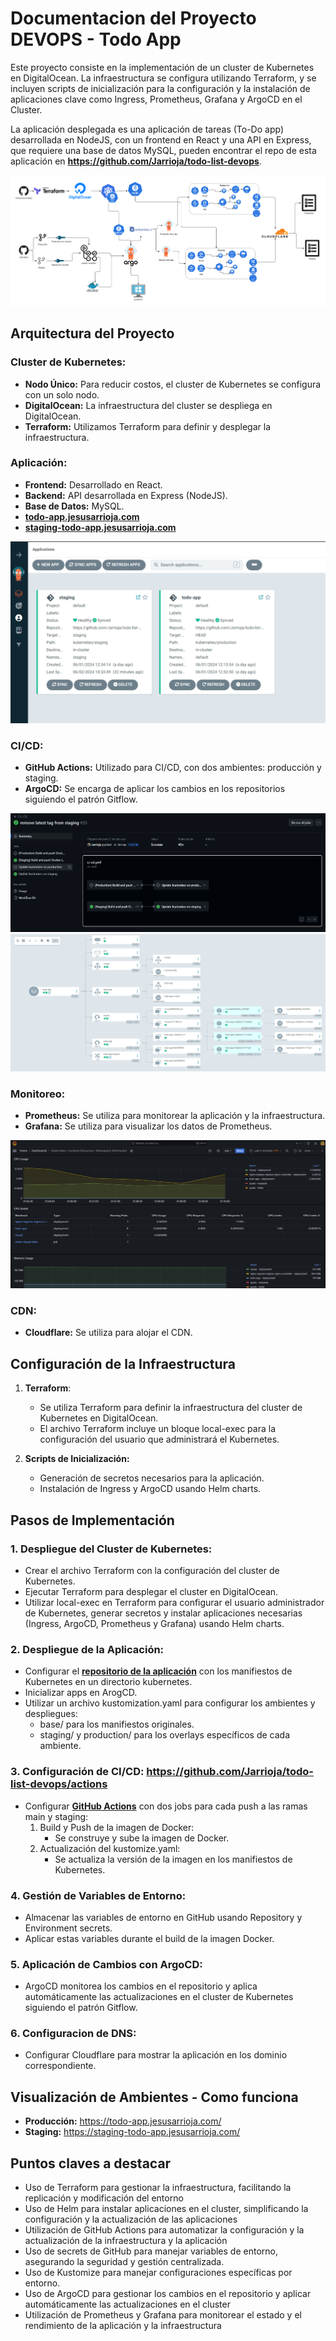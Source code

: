 # Documentacion del Proyecto DEVOPS - Todo App
Este proyecto consiste en la implementación de un cluster de Kubernetes en DigitalOcean. La infraestructura se configura utilizando Terraform, y se incluyen scripts de inicialización para la configuración y la instalación de aplicaciones clave como Ingress, Prometheus, Grafana y ArgoCD en el Cluster. 

La aplicación desplegada es una aplicación de tareas (To-Do app) desarrollada en NodeJS, con un frontend en React y una API en Express, que requiere una base de datos MySQL, pueden encontrar el repo de esta aplicación en **https://github.com/Jarrioja/todo-list-devops**.

![alt text](images/devops.drawio.png)

## Arquitectura del Proyecto
### Cluster de Kubernetes:
* **Nodo Único:** Para reducir costos, el cluster de Kubernetes se configura con un solo nodo.
* **DigitalOcean:** La infraestructura del cluster se despliega en DigitalOcean.
* **Terraform:** Utilizamos Terraform para definir y desplegar la infraestructura.

### Aplicación:
* **Frontend:** Desarrollado en React.
* **Backend:** API desarrollada en Express (NodeJS).
* **Base de Datos:** MySQL.
* **[todo-app.jesusarrioja.com](https://todo-app.jesusarrioja.com/)**
* **[staging-todo-app.jesusarrioja.com](https://staging-todo-app.jesusarrioja.com/)**

![alt text](images/argocd.png)

### CI/CD:
* **GitHub Actions:** Utilizado para CI/CD, con dos ambientes: producción y staging.
* **ArgoCD:** Se encarga de aplicar los cambios en los repositorios siguiendo el patrón Gitflow.

![alt text](images/ci-cd.png)
![alt text](images/todo-app.png)

### Monitoreo:
* **Prometheus:** Se utiliza para monitorear la aplicación y la infraestructura.
* **Grafana:** Se utiliza para visualizar los datos de Prometheus.

![alt text](images/grafana-dashboard.png)

### CDN:
* **Cloudflare:** Se utiliza para alojar el CDN.

## Configuración de la Infraestructura
1. **Terraform**: 
    * Se utiliza Terraform para definir la infraestructura del cluster de Kubernetes en DigitalOcean.
    * El archivo Terraform incluye un bloque local-exec para la configuración del usuario que administrará el Kubernetes.

2. **Scripts de Inicialización:**
    * Generación de secretos necesarios para la aplicación.
    * Instalación de Ingress y ArgoCD usando Helm charts.

## Pasos de Implementación
### 1. Despliegue del Cluster de Kubernetes:
* Crear el archivo Terraform con la configuración del cluster de Kubernetes.
* Ejecutar Terraform para desplegar el cluster en DigitalOcean.
* Utilizar local-exec en Terraform para configurar el usuario administrador de Kubernetes, generar secretos y instalar aplicaciones necesarias (Ingress, ArgoCD, Prometheus y Grafana) usando Helm charts.

### 2. Despliegue de la Aplicación:
* Configurar el **[repositorio de la aplicación](https://github.com/Jarrioja/todo-list-devops)** con los manifiestos de Kubernetes en un directorio kubernetes.
* Inicializar apps en ArogCD.
* Utilizar un archivo kustomization.yaml para configurar los ambientes y despliegues:
    * base/ para los manifiestos originales.
    * staging/ y production/ para los overlays específicos de cada ambiente.

### 3. Configuración de CI/CD: https://github.com/Jarrioja/todo-list-devops/actions
* Configurar **[GitHub Actions](https://github.com/Jarrioja/todo-list-devops/actions)** con dos jobs para cada push a las ramas main y staging:
    1. Build y Push de la imagen de Docker:
        * Se construye y sube la imagen de Docker.
    2. Actualización del kustomize.yaml:
        * Se actualiza la versión de la imagen en los manifiestos de Kubernetes.

### 4. Gestión de Variables de Entorno:
* Almacenar las variables de entorno en GitHub usando Repository y Environment secrets.
* Aplicar estas variables durante el build de la imagen Docker.

### 5. Aplicación de Cambios con ArgoCD:
* ArgoCD monitorea los cambios en el repositorio y aplica automáticamente las actualizaciones en el cluster de Kubernetes siguiendo el patrón Gitflow.

### 6. Configuracion de DNS:
* Configurar Cloudflare para mostrar la aplicación en los dominio correspondiente.

## Visualización de Ambientes - Como funciona
* **Producción:** https://todo-app.jesusarrioja.com/
* **Staging:** https://staging-todo-app.jesusarrioja.com/

## Puntos claves a destacar
* Uso de Terraform para gestionar la infraestructura, facilitando la replicación y modificación del entorno
* Uso de Helm para instalar aplicaciones en el cluster, simplificando la configuración y la actualización de las aplicaciones
* Utilización de GitHub Actions para automatizar la configuración y la actualización de la infraestructura y la aplicación
* Uso de secrets de GitHub para manejar variables de entorno, asegurando la seguridad y gestión centralizada.
* Uso de Kustomize para manejar configuraciones específicas por entorno.
* Uso de ArgoCD para gestionar los cambios en el repositorio y aplicar automáticamente las actualizaciones en el cluster
* Utilización de Prometheus y Grafana para monitorear el estado y el rendimiento de la aplicación y la infraestructura